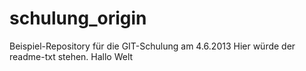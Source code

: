 schulung_origin
===============
Beispiel-Repository für die GIT-Schulung am 4.6.2013
Hier würde der readme-txt stehen.
Hallo Welt